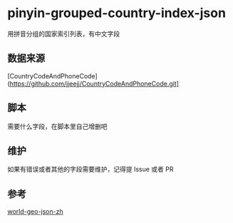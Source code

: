 # pinyin-grouped-country-index-json

用拼音分组的国家索引列表，有中文字段

## 数据来源

[CountryCodeAndPhoneCode](https://github.com/jjeejj/CountryCodeAndPhoneCode.git]

## 脚本

需要什么字段，在脚本里自己增删吧

## 维护

如果有错误或者其他的字段需要维护，记得提 Issue 或者 PR 

## 参考

[world-geo-json-zh](https://github.com/Surbowl/world-geo-json-zh.git)